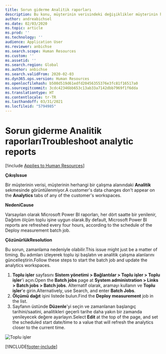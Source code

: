 ```yaml
---
title: Sorun giderme Analitik raporları
description: Bu konu, müşterinin verisindeki değişiklikler müşterinin herhangi bir çalışma alanında görüntülenmediğinde ne yapılacağını açıklar.
author: andreabichsel
ms.date: 02/03/2020
ms.topic: article
ms.prod: ''
ms.technology: ''
audience: Application User
ms.reviewer: anbichse
ms.search.scope: Human Resources
ms.custom: ''
ms.assetid: ''
ms.search.region: Global
ms.author: anbichse
ms.search.validFrom: 2020-02-03
ms.dyn365.ops.version: Human Resources
ms.openlocfilehash: b500d519d61edfd20456355376e3fc81f16517a0
ms.sourcegitcommit: 3cdc42346bb653c13ab33a7142dbb7969f1f6dda
ms.translationtype: HT
ms.contentlocale: tr-TR
ms.lasthandoff: 03/31/2021
ms.locfileid: "5794985"
---
```

# <a name="troubleshoot-analytic-reports"></a><span data-ttu-id="c280b-103">Sorun giderme Analitik raporları</span><span class="sxs-lookup"><span data-stu-id="c280b-103">Troubleshoot analytic reports</span></span>

[!include [Applies to Human Resources](../includes/applies-to-hr.md)]

<span data-ttu-id="c280b-104">**Çıkış**</span><span class="sxs-lookup"><span data-stu-id="c280b-104">**Issue**</span></span>

<span data-ttu-id="c280b-105">Bir müşterinin verisi, müşterinin herhangi bir çalışma alanındaki **Analitik** sekmesinde görüntülenmiyor.</span><span class="sxs-lookup"><span data-stu-id="c280b-105">A customer's data changes don't appear on the **Analytics** tabs of any of the customer's workspaces.</span></span>

<span data-ttu-id="c280b-106">**Nedeni**</span><span class="sxs-lookup"><span data-stu-id="c280b-106">**Cause**</span></span>

<span data-ttu-id="c280b-107">Varsayılan olarak Microsoft Power BI raporları, her dört saatte bir yenilenir, Dağıtım ölçüm toplu işine uygun olarak.</span><span class="sxs-lookup"><span data-stu-id="c280b-107">By default, Microsoft Power BI reports are refreshed every four hours, according to the schedule of the Deploy measurement batch job.</span></span>

<span data-ttu-id="c280b-108">**Çözünürlük**</span><span class="sxs-lookup"><span data-stu-id="c280b-108">**Resolution**</span></span>

<span data-ttu-id="c280b-109">Bu sorun, zamanlama nedeniyle olabilir.</span><span class="sxs-lookup"><span data-stu-id="c280b-109">This issue might just be a matter of timing.</span></span> <span data-ttu-id="c280b-110">Bu adımları izleyerek toplu işi başlatın ve analitik çalışma alanlarını güncelleştirin.</span><span class="sxs-lookup"><span data-stu-id="c280b-110">Follow these steps to start the batch job and update the analytics workspaces.</span></span>

1. <span data-ttu-id="c280b-111">**Toplu işler** sayfasını **Sistem yönetimi \> Bağlantılar \> Toplu işler \> Toplu işler**'i açın.</span><span class="sxs-lookup"><span data-stu-id="c280b-111">Open the **Batch jobs** page at **System administration \> Links \> Batch jobs \> Batch jobs**.</span></span> <span data-ttu-id="c280b-112">Alternatif olarak, aramayı kullanın ve **Toplu işler**'e girin.</span><span class="sxs-lookup"><span data-stu-id="c280b-112">Alternatively, use Search, and enter **Batch Jobs**.</span></span>
1. <span data-ttu-id="c280b-113">**Ölçümü dağıt** işini listede bulun.</span><span class="sxs-lookup"><span data-stu-id="c280b-113">Find the **Deploy measurement** job in the list.</span></span>
1. <span data-ttu-id="c280b-114">Sayfanın üstünde **Düzenle**'yi seçin ve zamanlanan başlangıç tarihini/saatini, analitikleri geçerli tarihe daha yakın bir zamanda yenileyecek değere ayarlayın.</span><span class="sxs-lookup"><span data-stu-id="c280b-114">Select **Edit** at the top of the page, and set the scheduled start date/time to a value that will refresh the analytics closer to the current time.</span></span>

![Toplu işler](media/batch-jobs.png)


[!INCLUDE[footer-include](../includes/footer-banner.md)]